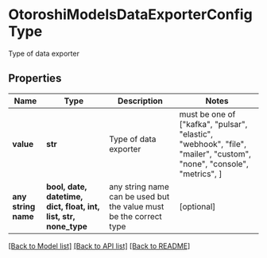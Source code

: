# OtoroshiModelsDataExporterConfigType

Type of data exporter

## Properties
Name | Type | Description | Notes
------------ | ------------- | ------------- | -------------
**value** | **str** | Type of data exporter |  must be one of ["kafka", "pulsar", "elastic", "webhook", "file", "mailer", "custom", "none", "console", "metrics", ]
**any string name** | **bool, date, datetime, dict, float, int, list, str, none_type** | any string name can be used but the value must be the correct type | [optional]

[[Back to Model list]](../README.md#documentation-for-models) [[Back to API list]](../README.md#documentation-for-api-endpoints) [[Back to README]](../README.md)


